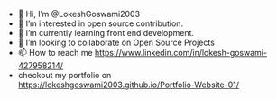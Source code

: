 - 👋 Hi, I’m @LokeshGoswami2003
- 👀 I’m interested in open source contribution.
- 🌱 I’m currently learning front end development.
- 💞️ I’m looking to collaborate on Open Source Projects 
- 📫 How to reach me https://www.linkedin.com/in/lokesh-goswami-427958214/
-  checkout my portfolio on https://lokeshgoswami2003.github.io/Portfolio-Website-01/
<!---
LokeshGoswami2003/LokeshGoswami2003 is a ✨ special ✨ repository because its `README.md` (this file) appears on your GitHub profile.
You can click the Preview link to take a look at your changes.
--->
